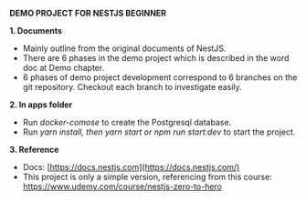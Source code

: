 **DEMO PROJECT FOR NESTJS BEGINNER**

**1. Documents**

- Mainly outline from the original documents of NestJS.
- There are 6 phases in the demo project which is described in the word doc at Demo chapter.
- 6 phases of demo project development correspond to 6 branches on the git repository. Checkout each branch to investigate easily.

**2. In apps folder**

- Run _docker-comose_ to create the Postgresql database.
- Run _yarn install, then yarn start or npm run start:dev_ to start the project.

**3. Reference**

- Docs: [https://docs.nestjs.com](https://docs.nestjs.com/)
- This project is only a simple version, referencing from this course: https://www.udemy.com/course/nestjs-zero-to-hero
